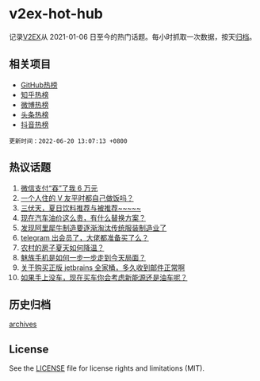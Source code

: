 # v2ex-hot-hub

 记录[V2EX](https://www.v2ex.com/)从 2021-01-06 日至今的热门话题。每小时抓取一次数据，按天[归档](archives)。
 
 ## 相关项目

- [GitHub热榜](https://github.com/snaildev/github-hot-hub)
- [知乎热榜](https://github.com/snaildev/zhihu-hot-hub)
- [微博热榜](https://github.com/snaildev/weibo-hot-hub)
- [头条热榜](https://github.com/snaildev/toutiao-hot-hub)
- [抖音热榜](https://github.com/snaildev/douyin-hot-hub)


 `更新时间：2022-06-20 13:07:13 +0800`

## 热议话题

1. [微信支付“吞”了我 6 万元](https://www.v2ex.com/t/860754)
1. [一个人住的 V 友平时都自己做饭吗？](https://www.v2ex.com/t/860649)
1. [三伏天，夏日饮料推荐与被推荐~~~~~](https://www.v2ex.com/t/860766)
1. [现在汽车油价这么贵，有什么替换方案？](https://www.v2ex.com/t/860677)
1. [发现阿里犀牛制造要逐渐淘汰传统服装制造业了](https://www.v2ex.com/t/860659)
1. [telegram 出会员了，大佬都准备买了么？](https://www.v2ex.com/t/860760)
1. [农村的房子夏天如何降温？](https://www.v2ex.com/t/860657)
1. [魅族手机是如何一步一步走到今天局面？](https://www.v2ex.com/t/860648)
1. [关于购买正版 jetbrains 全家桶，多久收到邮件正常啊](https://www.v2ex.com/t/860643)
1. [如果手上没车，现在买车你会考虑新能源还是油车呢？](https://www.v2ex.com/t/860735)

## 历史归档

[archives](archives)

## License

See the [LICENSE](LICENSE) file for license rights and limitations (MIT).

